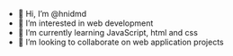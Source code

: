 - 👋 Hi, I’m @hnidmd
- 👀 I’m interested in web development
- 🌱 I’m currently learning JavaScript, html and css
- 💞️ I’m looking to collaborate on web application projects

<!---
hnidmd/hnidmd is a ✨ special ✨ repository because its `README.md` (this file) appears on your GitHub profile.
You can click the Preview link to take a look at your changes.
--->
